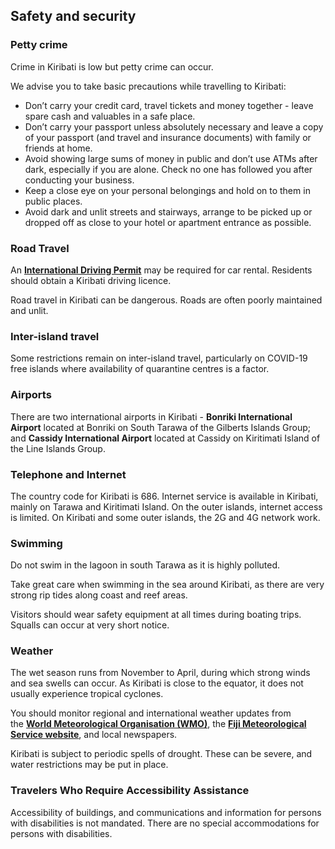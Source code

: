 ## Safety and security

### **Petty crime**

Crime in Kiribati is low but petty crime can occur.

We advise you to take basic precautions while travelling to Kiribati:

* Don’t carry your credit card, travel tickets and money together - leave spare cash and valuables in a safe place.
* Don’t carry your passport unless absolutely necessary and leave a copy of your passport (and travel and insurance documents) with family or friends at home.
* Avoid showing large sums of money in public and don’t use ATMs after dark, especially if you are alone. Check no one has followed you after conducting your business.
* Keep a close eye on your personal belongings and hold on to them in public places.
* Avoid dark and unlit streets and stairways, arrange to be picked up or dropped off as close to your hotel or apartment entrance as possible.

### **Road Travel**

An [**International Driving Permit**](https://www.citizensinformation.ie/en/travel-and-recreation/motoring/driver-licensing/international-driving-permit/) may be required for car rental. Residents should obtain a Kiribati driving licence.

Road travel in Kiribati can be dangerous. Roads are often poorly maintained and unlit.

### **Inter-island travel**

Some restrictions remain on inter-island travel, particularly on COVID-19 free islands where availability of quarantine centres is a factor.

### **Airports**

There are two international airports in Kiribati - **Bonriki International Airport** located at Bonriki on South Tarawa of the Gilberts Islands Group; and **Cassidy International Airport** located at Cassidy on Kiritimati Island of the Line Islands Group.

### **Telephone and Internet**

The country code for Kiribati is 686. Internet service is available in Kiribati, mainly on Tarawa and Kiritimati Island. On the outer islands, internet access is limited. On Kiribati and some outer islands, the 2G and 4G network work.

### **Swimming**

Do not swim in the lagoon in south Tarawa as it is highly polluted.

Take great care when swimming in the sea around Kiribati, as there are very strong rip tides along coast and reef areas.

Visitors should wear safety equipment at all times during boating trips. Squalls can occur at very short notice.

### **Weather**

The wet season runs from November to April, during which strong winds and sea swells can occur. As Kiribati is close to the equator, it does not usually experience tropical cyclones.

You should monitor regional and international weather updates from the [**World Meteorological Organisation (WMO)**](http://severe.worldweather.org/), the [**Fiji Meteorological Service website**](http://www.met.gov.fj/), and local newspapers.

Kiribati is subject to periodic spells of drought. These can be severe, and water restrictions may be put in place.

### **Travelers Who Require Accessibility Assistance**

Accessibility of buildings, and communications and information for persons with disabilities is not mandated. There are no special accommodations for persons with disabilities.